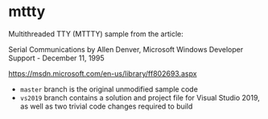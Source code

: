 # mttty
Multithreaded TTY (MTTTY) sample from the article:

Serial Communications by Allen Denver, Microsoft Windows Developer Support - December 11, 1995

https://msdn.microsoft.com/en-us/library/ff802693.aspx

- `master` branch is the original unmodified sample code
- `vs2019` branch contains a solution and project file for Visual Studio 2019, as well as two trivial code changes required to build
